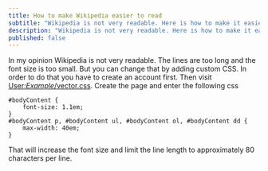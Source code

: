 ```yaml
---
title: How to make Wikipedia easier to read
subtitle: "Wikipedia is not very readable. Here is how to make it easier."
description: "Wikipedia is not very readable. Here is how to make it easier."
published: false
---
```


In my opinion Wikipedia is not very readable. The lines are too long and the font size is too small. But you can change that by adding custom CSS. In order to do that you have to create an account first. Then visit [User:*Example*/vector.css](https://wikipedia.org/wiki/Special:MyPage/vector.css). Create the page and enter the following css

    #bodyContent {
        font-size: 1.1em;
    }
    #bodyContent p, #bodyContent ul, #bodyContent ol, #bodyContent dd {
        max-width: 40em;
    }

That will increase the font size and limit the line length to approximately 80 characters per line.
